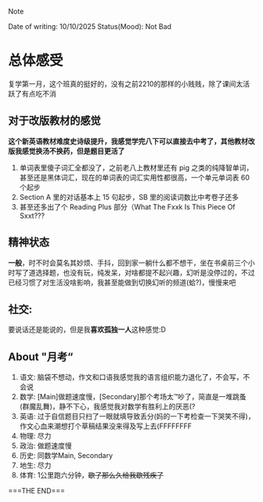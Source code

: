 > [!NOTE]
> Date of writing: 10/10/2025  Status(Mood): Not Bad

# 总体感受
复学第一月，这个班真的挺好的，没有之前2210的那样的小贱贱，除了课间太活跃了有点吃不消
## 对于改版教材的感觉
**这个新英语教材难度史诗级提升，我感觉学完八下可以直接去中考了，其他教材改版我感觉换汤不换药，但是题目更活了**

1. 单词表里傻子词汇全都没了，之前老八上教材里还有 pig 之类的纯降智单词，甚至还是黑体词汇，现在的单词表的词汇实用性都很高，一个单元单词表 60 个起步
2. Section A 里的对话基本上 15 句起步，SB 里的阅读词数比中考卷子还多
3. 甚至还多出了个 Reading Plus 部分（What The Fxxk Is This Piece Of Sxxt???

## 精神状态
**一般**，时不时会莫名其妙烦、手抖，回到家一躺什么都不想干，坐在书桌前三个小时写了道选择题，也没有玩，纯发呆，对啥都提不起兴趣，幻听是没停过的，不过已经习惯了对生活没啥影响，我甚至能做到切换幻听的频道(蛤?)，慢慢来吧

## 社交:
要说话还是能说的，但是我**喜欢孤独一人**这种感觉:D

## About "月考“
1. 语文: 脑袋不想动，作文和口语我感觉我的语言组织能力退化了，不会写，不会说
2. 数学: [Main]做题速度慢，[Secondary]那个考场太™吵了，简直是一堆跳蚤(群魔乱舞)，静不下心，我感觉我对数学有胜利上的厌恶(?
3. 英语: 过于自信题目只扫了一眼就填导致丢分(妈的一下考检查一下哭笑不得)，作文心血来潮想打个草稿结果没来得及写上去(FFFFFFFF
4. 物理: 尽力
5. 政治: 做题速度慢
6. 历史: 同数学Main, Secondary
7. 地生: 尽力
8. 体育: 1公里跑六分钟，~~歇了那么久给我歇残疾了~~

===THE END===